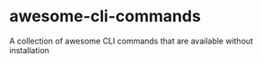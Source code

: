 # awesome-cli-commands
A collection of awesome CLI commands that are available without installation
